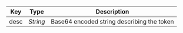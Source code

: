| Key  |   Type   | Description |
| :--: | :------: | :---------: |
| desc | *String* |     Base64 encoded string describing the token        |
